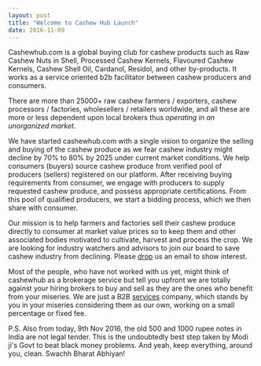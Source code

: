 ```yaml
---
layout: post
title: "Welcome to Cashew Hub Launch"
date: 2016-11-09
---
```

<div class="blurb">
	<p>Cashewhub.com is a global buying club for cashew products such as Raw Cashew Nuts in Shell, Processed Cashew Kernels, Flavoured Cashew Kernels, Cashew Shell Oil, Cardanol, Residol, and other by-products. It works as a service oriented b2b facilitator between cashew producers and consumers.</p>
	<p> There are more than 25000+ raw cashew farmers / exporters, cashew processors / factories, wholesellers / retailers worldwide, and all these are more or less dependent upon local brokers thus <em>operating in an unorganized market</em>.</p>
	<p>
		We have started cashewhub.com with a single vision to organize the selling and buying of the cashew produce as we fear cashew industry might decline by 70% to 80% by 2025 under current market conditions. We help consumers (buyers) source cashew produce from verified pool of producers (sellers) registered on our platform. After receiving buying requirements from consumer, we engage with producers to supply requested cashew produce, and possess appropriate certifications. From this pool of qualified producers, we start a bidding process, which we then share with consumer.
	</p>
	<p>
		Our mission is to help farmers and factories sell their cashew produce directly to consumer at market value prices so to keep them and other associated bodies motivated to cultivate, harvest and process the crop. We are looking for industry watchers and advisors to join our board to save cashew industry from declining. Please <a href="mailto:contact@cashewhub.com">drop</a> us an email to show interest.
	</p>
	<p>
		Most of the people, who have not worked with us yet, might think of cashewhub as a brokerage service but tell you upfront we are totally against your hiring brokers to buy and sell as they are the ones who benefit from your miseries. We are just a B2B <a href="http://www.cashewhub.com/#services">services</a> company, which stands by you in your miseries considering them as our own, working on a small percentage or fixed fee.
	</p>
  <p>P.S. Also from today, 9th Nov 2016, the old 500 and 1000 rupee notes in India are not legal tender. This is the undoubtedly best step taken by Modi ji's Govt to beat black money problems. And yeah, keep everything, around you, clean. Swachh Bharat Abhiyan!</p>
</div><!-- /.blurb -->
